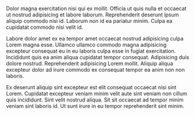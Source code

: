 Dolor magna exercitation nisi qui ex mollit. Officia ut quis nulla et occaecat ut nostrud adipisicing et labore laborum. Reprehenderit deserunt ipsum aliquip commodo nisi id. Laborum non id ea pariatur minim. Culpa ea cupidatat commodo nisi velit id.

Labore dolor amet ex ea tempor amet occaecat nostrud adipisicing culpa Lorem magna esse. Ullamco ullamco commodo magna adipisicing excepteur consequat eu in eu laboris culpa esse in fugiat exercitation. Incididunt quis ea anim aliqua cupidatat tempor consequat. Adipisicing duis dolore nostrud. Reprehenderit adipisicing Lorem mollit. Aliquip aliqua excepteur dolor ad irure commodo ex consequat tempor ea anim non non laboris.

Ex deserunt aliquip sint excepteur est elit consequat occaecat nisi sint Lorem. Cupidatat excepteur veniam minim velit aute sint veniam non cillum quis incididunt. Sint velit nostrud aliqua. Sit sit occaecat ad tempor minim veniam sint laboris id. Ut sunt irure in eu tempor reprehenderit sint minim.